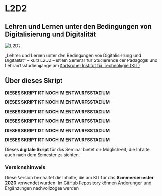 # L2D2

## Lehren und Lernen unter den Bedingungen von Digitalisierung und Digitalität

![L2D2](/assets/images/l2d2_header.png)

„Lehren und Lernen unter den Bedingungen von Digitalisierung und Digitalität" – kurz L2D2 – ist ein Seminar für Studierende der Pädagogik und Lehramtsstudiengänge am [Karlsruher Institut für Technologie (KIT)](https://www.kit.edu)

## Über dieses Skript

**DIESES SKRIPT IST NOCH IM ENTWURFSSTADIUM**

**DIESES SKRIPT IST NOCH IM ENTWURFSSTADIUM**

**DIESES SKRIPT IST NOCH IM ENTWURFSSTADIUM**

**DIESES SKRIPT IST NOCH IM ENTWURFSSTADIUM**

**DIESES SKRIPT IST NOCH IM ENTWURFSSTADIUM**

**DIESES SKRIPT IST NOCH IM ENTWURFSSTADIUM**

Dieses **digitale Skript** für das Seminar bietet die Möglichkeit, die Inhalte auch nach dem Semester zu sichten.

### Versionshinweis

Diese Version beinhaltet die Inhalte, die am KIT für das **Sommersemester 2020** verwendet wurden. Im [GitHub Repository](https://github.com/davidlohner/L2D2) können Änderungen und Ergänzungen nachvollzogen werden
